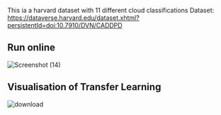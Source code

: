 This ia a harvard dataset with 11 different cloud classifications
Dataset: https://dataverse.harvard.edu/dataset.xhtml?persistentId=doi:10.7910/DVN/CADDPD
## Run online

![Screenshot (14)](https://github.com/Leanse1/Atmospheric-Cloud-Image-Classification/assets/138543566/d5575141-c4fa-4d13-bbe7-a676142142f4)

## Visualisation of Transfer Learning

![download](https://github.com/Leanse1/Atmospheric-Cloud-Image-Classification/assets/138543566/d1dbee18-f659-41a6-9b40-1c292afd563d)
